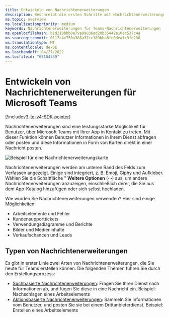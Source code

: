 ```yaml
---
title: Entwickeln von Nachrichtenerweiterungen
description: Beschreibt die ersten Schritte mit Nachrichtenerweiterungen in Microsoft Teams
ms.topic: overview
ms.localizationpriority: medium
keywords: Nachrichtenerweiterungen für Teams-Nachrichtenerweiterungen
ms.openlocfilehash: b1d219bbb8e79a99836ad20b35442e10ec537c4a
ms.sourcegitcommit: 0117c4e750a388a37cc189bba8fc0deafc3fd230
ms.translationtype: MT
ms.contentlocale: de-DE
ms.lasthandoff: 04/27/2022
ms.locfileid: "65104339"
---
```

# <a name="develop-message-extensions-for-microsoft-teams"></a>Entwickeln von Nachrichtenerweiterungen für Microsoft Teams

[!include[v3-to-v4-SDK-pointer](~/includes/v3-to-v4-pointer-me.md)]

Nachrichtenerweiterungen sind eine leistungsstarke Möglichkeit für Benutzer, über Microsoft Teams mit Ihrer App in Kontakt zu treten. Mit dieser Funktion können Benutzer Informationen in Ihrem Dienst abfragen oder posten und diese Informationen in Form von Karten direkt in einer Nachricht posten.

![Beispiel für eine Nachrichtenerweiterungskarte](~/assets/images/compose-extensions/ceexample.png)

Nachrichtenerweiterungen werden am unteren Rand des Felds zum Verfassen angezeigt. Einige sind integriert, z. B. Emoji, Giphy und Aufkleber. Wählen Sie die Schaltfläche " **Weitere Optionen** (**&#8943;**) aus, um andere Nachrichtenerweiterungen anzuzeigen, einschließlich derer, die Sie aus dem App-Katalog hinzufügen oder sich selbst hochladen.

Wie würden Sie Nachrichtenerweiterungen verwenden? Hier sind einige Möglichkeiten:

* Arbeitselemente und Fehler
* Kundensupporttickets
* Verwendungsdiagramme und Berichte
* Bilder und Medieninhalte
* Verkaufschancen und Leads

## <a name="types-of-message-extensions"></a>Typen von Nachrichtenerweiterungen

Es gibt in erster Linie zwei Arten von Nachrichtenerweiterungen, die Sie heute für Teams erstellen können. Die folgenden Themen führen Sie durch den Erstellungsprozess:

* [Suchbasierte Nachrichtenerweiterungen](~/resources/messaging-extension-v3/search-extensions.md): Fragen Sie Ihren Dienst nach Informationen ab, und fügen Sie diese in eine Nachricht ein. Beispiel: Nachschlagen eines Arbeitselements
* [Aktionsbasierte Nachrichtenerweiterungen](~/resources/messaging-extension-v3/create-extensions.md): Sammeln Sie Informationen vom Benutzer, und posten Sie sie bei einem Drittanbieterdienst. Beispiel: Erstellen eines Arbeitselements
